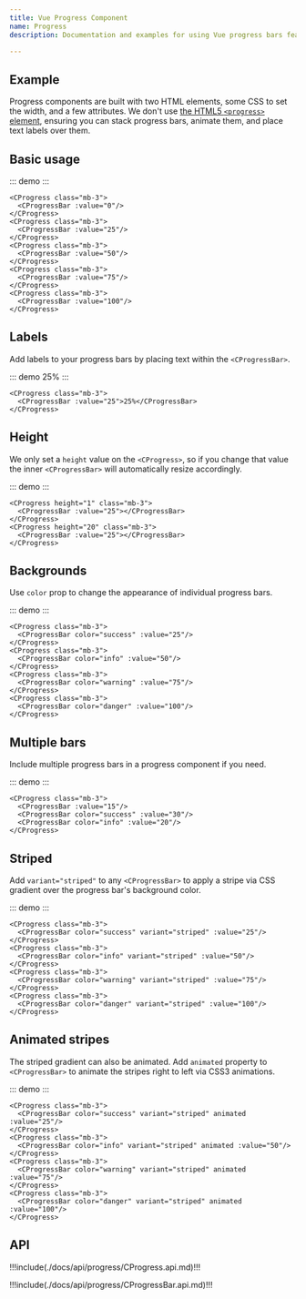 ```yaml
---
title: Vue Progress Component
name: Progress
description: Documentation and examples for using Vue progress bars featuring support for stacked bars, animated backgrounds, and text labels.

---
```


## Example

Progress components are built with two HTML elements, some CSS to set the width, and a few attributes. We don't use [the HTML5 `<progress>` element](https://developer.mozilla.org/en-US/docs/Web/HTML/Element/progress), ensuring you can stack progress bars, animate them, and place text labels over them.

## Basic usage

::: demo
<CProgress class="mb-3">
  <CProgressBar :value="0"/>
</CProgress>
<CProgress class="mb-3">
  <CProgressBar :value="25"/>
</CProgress>
<CProgress class="mb-3">
  <CProgressBar :value="50"/>
</CProgress>
<CProgress class="mb-3">
  <CProgressBar :value="75"/>
</CProgress>
<CProgress class="mb-3">
  <CProgressBar :value="100"/>
</CProgress>
:::
```vue
<CProgress class="mb-3">
  <CProgressBar :value="0"/>
</CProgress>
<CProgress class="mb-3">
  <CProgressBar :value="25"/>
</CProgress>
<CProgress class="mb-3">
  <CProgressBar :value="50"/>
</CProgress>
<CProgress class="mb-3">
  <CProgressBar :value="75"/>
</CProgress>
<CProgress class="mb-3">
  <CProgressBar :value="100"/>
</CProgress>
```

## Labels

Add labels to your progress bars by placing text within the `<CProgressBar>`.

::: demo
<CProgress class="mb-3">
  <CProgressBar :value="25">25%</CProgressBar>
</CProgress>
:::
```vue
<CProgress class="mb-3">
  <CProgressBar :value="25">25%</CProgressBar>
</CProgress>
```

## Height

We only set a `height` value on the `<CProgress>`, so if you change that value the inner `<CProgressBar>` will automatically resize accordingly.

::: demo
<CProgress height="1" class="mb-3">
  <CProgressBar :value="25"></CProgressBar>
</CProgress>
<CProgress height="20" class="mb-3">
  <CProgressBar :value="25"></CProgressBar>
</CProgress>
:::
```vue
<CProgress height="1" class="mb-3">
  <CProgressBar :value="25"></CProgressBar>
</CProgress>
<CProgress height="20" class="mb-3">
  <CProgressBar :value="25"></CProgressBar>
</CProgress>
```

## Backgrounds

Use `color` prop to change the appearance of individual progress bars.

::: demo
<CProgress class="mb-3">
  <CProgressBar color="success" :value="25"/>
</CProgress>
<CProgress class="mb-3">
  <CProgressBar color="info" :value="50"/>
</CProgress>
<CProgress class="mb-3">
  <CProgressBar color="warning" :value="75"/>
</CProgress>
<CProgress class="mb-3">
  <CProgressBar color="danger" :value="100"/>
</CProgress>
:::
```vue
<CProgress class="mb-3">
  <CProgressBar color="success" :value="25"/>
</CProgress>
<CProgress class="mb-3">
  <CProgressBar color="info" :value="50"/>
</CProgress>
<CProgress class="mb-3">
  <CProgressBar color="warning" :value="75"/>
</CProgress>
<CProgress class="mb-3">
  <CProgressBar color="danger" :value="100"/>
</CProgress>
```

## Multiple bars

Include multiple progress bars in a progress component if you need.

::: demo
<CProgress class="mb-3">
  <CProgressBar :value="15"/>
  <CProgressBar color="success" :value="30"/>
  <CProgressBar color="info" :value="20"/>
</CProgress>
:::
```vue
<CProgress class="mb-3">
  <CProgressBar :value="15"/>
  <CProgressBar color="success" :value="30"/>
  <CProgressBar color="info" :value="20"/>
</CProgress>
```

## Striped

Add `variant="striped"` to any `<CProgressBar>` to apply a stripe via CSS gradient over the progress bar's background color.

::: demo
<CProgress class="mb-3">
  <CProgressBar color="success" variant="striped" :value="25"/>
</CProgress>
<CProgress class="mb-3">
  <CProgressBar color="info" variant="striped" :value="50"/>
</CProgress>
<CProgress class="mb-3">
  <CProgressBar color="warning" variant="striped" :value="75"/>
</CProgress>
<CProgress class="mb-3">
  <CProgressBar color="danger" variant="striped" :value="100"/>
</CProgress>
:::
```vue
<CProgress class="mb-3">
  <CProgressBar color="success" variant="striped" :value="25"/>
</CProgress>
<CProgress class="mb-3">
  <CProgressBar color="info" variant="striped" :value="50"/>
</CProgress>
<CProgress class="mb-3">
  <CProgressBar color="warning" variant="striped" :value="75"/>
</CProgress>
<CProgress class="mb-3">
  <CProgressBar color="danger" variant="striped" :value="100"/>
</CProgress>
```

## Animated stripes

The striped gradient can also be animated. Add `animated` property to `<CProgressBar>` to animate the stripes right to left via CSS3 animations.

::: demo
<CProgress class="mb-3">
  <CProgressBar color="success" variant="striped" animated :value="25"/>
</CProgress>
<CProgress class="mb-3">
  <CProgressBar color="info" variant="striped" animated :value="50"/>
</CProgress>
<CProgress class="mb-3">
  <CProgressBar color="warning" variant="striped" animated :value="75"/>
</CProgress>
<CProgress class="mb-3">
  <CProgressBar color="danger" variant="striped" animated :value="100"/>
</CProgress>
:::
```vue
<CProgress class="mb-3">
  <CProgressBar color="success" variant="striped" animated :value="25"/>
</CProgress>
<CProgress class="mb-3">
  <CProgressBar color="info" variant="striped" animated :value="50"/>
</CProgress>
<CProgress class="mb-3">
  <CProgressBar color="warning" variant="striped" animated :value="75"/>
</CProgress>
<CProgress class="mb-3">
  <CProgressBar color="danger" variant="striped" animated :value="100"/>
</CProgress>
```

## API

!!!include(./docs/api/progress/CProgress.api.md)!!!

!!!include(./docs/api/progress/CProgressBar.api.md)!!!